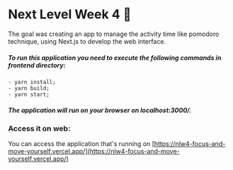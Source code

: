 # Next Level Week 4 🚀

The goal was creating an app to manage the activity time like pomodoro technique, using Next.js to develop the web interface.

##### To run this application you need to execute the following commands in frontend directory: 
    - yarn install;
    - yarn build;
    - yarn start;

##### The application will run on your browser on localhost:3000/.

### Access it on web:

You can access the application that's running on [https://nlw4-focus-and-move-yourself.vercel.app/](https://nlw4-focus-and-move-yourself.vercel.app/)

